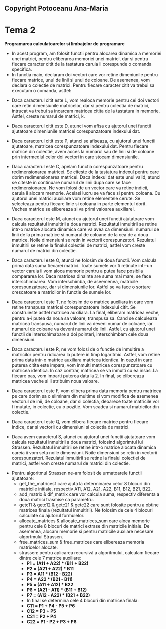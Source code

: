 ## Copyright Potoceanu Ana-Maria
# Tema 2
**Programarea calculatoarelor si limbajelor de programare**

* In acest program, am folosit functii pentru alocarea dinamica a memoriei unei
matrici, pentru eliberarea memoriei unei matrici, dar si pentru fiecare
caracter citit de la tastatura caruia ii corespunde o comanda specifica.
* In functia main, declaram doi vectori care vor retine dimeniunile pentru
fiecare matrice, unul de linii si unul de coloane. De asemenea, vom declara o
colectie de matrici. Pentru fiecare caracter citit va trebui sa executam o
comanda, astfel:

- Daca caracterul citit este L, vom realoca memorie pentru cei doi vectori care
retin dimensiunile matricelor, dar si pentru colectia de matrici, intrucat va
trebui sa incarcam matricea citita de la tastatura in memorie. Astfel, creste
numarul de matrici, k.

- Daca caracterul citit este D, atunci vom afisa cu ajutorul unei functii
ajutatoare dimeniunile matricei corespunzatoare indexului dat.

- Daca caracterul citit este P, atunci se afiseaza, cu ajutorul unei functii
ajutatoare, matricea corespunzatoare indexului dat. Pentru fiecare matrice din
colectie, avem acces la numarul sau de linii si de coloane prin intermediul
celor doi vectori in care stocam dimensiunile.

- Daca caracterul este C, apelam functia corespunzatoare pentru redimensionarea
matricei. Se citeste de la tastatura indexul pentru care dorim redimensionarea
matricei. Daca indexul dat este unul valid, atunci se citeste in continuare
numarul de linii dupa care se face redimensionarea. Ne vom folosi de un vector
care va retine indicii, caruia ii alocam memorie. Acelasi lucru se va face si
pentru coloana. Cu ajutorul unei matrici auxiliare vom retine elementele
cerute. Se selecteaza pentru fiecare linie si coloana in parte elementul dorit.
Vechea matrice se elibereaza si va primi valoarea auxiliarei.

- Daca caracterul este M, atunci cu ajutorul unei functii ajutatoare vom
calcula rezultatul inmultirii a doua matrici. Rezultatul inmultirii se retine
intr-o matrice alocata dinamica care va avea ca dimensiuni: numarul de linii
de la prima matrice si numarul de coloane de la cea de a doua matrice. Noile
dimensiuni se retin in vectorii corespunzatori. Rezulatul inmultirii se retine
la finalul colectiei de matrici, astfel vom creste numarul de matrici din
colectie.

- Daca caracterul este O, atunci ne folosim de doua functii. Vom calcula
prima data suma fiecarei matrici. Toate sumele vor fi retinute intr-un vector
caruia ii vom aloca memorie pentru a putea face posibila compararea lor. Daca
matricea dinainte are suma mai mare, se face interschimbarea. Vom interschimba,
de aseemenea, matricile corespunzatoare, dar si dimensiunile lor. Astfel se va
face o sortare crescatoare a matricilor in functie de sumele lor.

- Daca caracterul este T, ne folosim de o matrice auxiliara in care vom retine
transpusa matricei corespunzatoare indexului citit. Se construieste astfel
matricea auxiliara. La final, eliberam matricea veche, pentru a-i putea da
noua sa valoare, transpusa sa. Cand se calculeaza matricea transpusa, numarul
de linii va deveni numar de coloane, iar numarul de coloane va deveni numarul
de linii. Astfel, cu ajutorul unei functii de interschimabare a doi pointeri,
interschimbam cele doua dimensiuni.

- Daca caracterul este R, ne vom folosi de o functie de inmultire a matricilor
pentru ridicarea la putere in timp logaritmic. Astfel, vom retine prima data
intr-o matrice auxiliara matricea identica. In cazul in care puterea citita
este impara, vom inmulti matricea corespunzatoare cu matricea identica. In caz
contrar, matricea se va inmulti cu ea insasi.La fiecare pas, vom imparti
puterea data la 2. In final, se elibereaza matricea veche si ii atribuim
noua valoare.

- Daca caracterul este F, vom elibera prima data memoria pentru matricea pe
care dorim sa o eliminam din multime si vom modifica de asemenea vectorul de
 inii, de coloane, dar si colectia, deoarece toate matricile vor fi mutate,
in colectie, cu o pozitie. Vom scadea si numarul matricilor din colectie.

- Daca caracterul este Q, vom elibera fiecare matrice pentru fiecare indice,
dar si vectorii cu dimensiuni si colectia de matrici.

- Daca avem caracterul S, atunci cu ajutorul unei functii ajutatoare vom
calcula rezultatul inmultirii a doua matrici, folosind algorimtul lui Strassen.
Rezultatul inmultirii se retine intr-o matrice alocata dinamica careia ii
vom seta noile dimensiuni. Noile dimensiuni se retin in vectorii
corespunzatori. Rezulatul inmultirii se retine la finalul colectiei de matrici,
astfel vom creste numarul de matrici din colectie.
* Pentru algoritmul Strassen ne-am folosit de urmatoarele functii ajutatoare:
    - get_the_matrices1 care ajuta la determinarea celor 8 blocuri din
    matricile initiale, respectiv A11, A12, A21, A22, B11, B12, B21, B22.
    - add_matrix & dif_matrix care vor calcula suma, respectiv diferenta
    a doua matrici trasmise ca parametru.
    - getc11 & getc12 & getc21 & getc22 care sunt folosite pentru a obtine
    matricea finala (rezultatul inmultirii). Ne folosim de cele 4 blocuri
    calculate cu ajutorul formulelor.
    - allocate_matrices & allocate_matrices_sum care aloca memorie pentru cele
    8 blocuri de matrici extrase din matricile initiale. De asemenea, alocam
    memorie si pentru matricile auxliare necesare algortmului Strassen.
    - free_matrices_sum & free_matrices care elibereaza memoria matricelor
    alocate.
    - strassen: pentru aplicarea recursivă a algoritmului, calculam fiecare
    dintre cele 7 matrice auxiliare:
       - **P1 = (A11 + A22) * (B11 + B22)**
       - **P2 = (A21 + A22) * B11**
       - **P3 = A11 * (B12 - B22)**
       - **P4 = A22 * (B21 - B11)**
       - **P5 = (A11 + A12) * B22**
       - **P6 = (A21 - A11) * (B11 + B12)**
       - **P7 = (A12 - A22) * (B21 + B22)**
        - In final se determina cele 4 blocuri din matricea finala:
       - **C11 = P1 + P4 - P5 + P6**
       - **C12 = P3 + P5**
       - **C21 = P2 + P4**
       - **C22 = P1 - P2 + P3 + P6**
